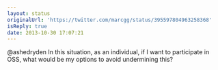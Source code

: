 ```yaml
---
layout: status
originalUrl: 'https://twitter.com/marcgg/status/395597804963258368'
isReply: true
date: 2013-10-30 17:07:21
---
```


@ashedryden In this situation, as an individual, if I want to participate in OSS, what would be my options to avoid undermining this?
